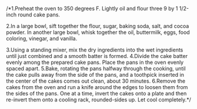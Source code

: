 /*1.Preheat the oven to 350 degrees F. Lightly oil and flour three 9 by 1 1/2-inch round cake pans.

2.In a large bowl, sift together the flour, sugar, baking soda, salt, and cocoa powder. In another large bowl, whisk together the oil, buttermilk, eggs, food coloring, vinegar, and vanilla.

3.Using a standing mixer, mix the dry ingredients into the wet ingredients until just combined and a smooth batter is formed.
4.Divide the cake batter evenly among the prepared cake pans. Place the pans in the oven evenly spaced apart. 5.Bake, rotating the pans halfway through the cooking, until the cake pulls away from the side of the pans, and a toothpick inserted in the center of the cakes comes out clean, about 30 minutes.
6.Remove the cakes from the oven and run a knife around the edges to loosen them from the sides of the pans. One at a time, invert the cakes onto a plate and then re-invert them onto a cooling rack, rounded-sides up. Let cool completely.*/

